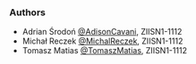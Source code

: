 ### Authors
- Adrian Środoń [@AdisonCavani](https://github.com/AdisonCavani), ZIISN1-1112
- Michał Reczek [@MichalReczek](https://github.com/MichalReczek), ZIISN1-1112
- Tomasz Matias [@TomaszMatias](https://github.com/TomaszMatias), ZIISN1-1112
  
